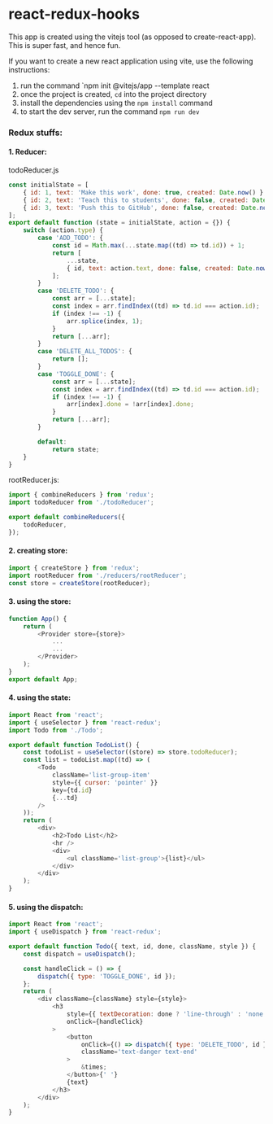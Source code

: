 # react-redux-hooks


This app is created using the vitejs tool (as opposed to create-react-app). This is super fast, and hence fun.

If you want to create a new react application using vite, use the following instructions:

1. run the command `npm init @vitejs/app <name-of-your-app> --template react
2. once the project is created, `cd` into the project directory
3. install the dependencies using the `npm install` command
4. to start the dev server, run the command `npm run dev`

### Redux stuffs:

#### 1. Reducer: 

todoReducer.js
```javascript
const initialState = [
    { id: 1, text: 'Make this work', done: true, created: Date.now() },
    { id: 2, text: 'Teach this to students', done: false, created: Date.now() },
    { id: 3, text: 'Push this to GitHub', done: false, created: Date.now() },
];
export default function (state = initialState, action = {}) {
    switch (action.type) {
        case 'ADD_TODO': {
            const id = Math.max(...state.map((td) => td.id)) + 1;
            return [
                ...state,
                { id, text: action.text, done: false, created: Date.now() },
            ];
        }
        case 'DELETE_TODO': {
            const arr = [...state];
            const index = arr.findIndex((td) => td.id === action.id);
            if (index !== -1) {
                arr.splice(index, 1);
            }
            return [...arr];
        }
        case 'DELETE_ALL_TODOS': {
            return [];
        }
        case 'TOGGLE_DONE': {
            const arr = [...state];
            const index = arr.findIndex((td) => td.id === action.id);
            if (index !== -1) {
                arr[index].done = !arr[index].done;
            }
            return [...arr];
        }

        default:
            return state;
    }
}
```

rootReducer.js:
```javascript
import { combineReducers } from 'redux';
import todoReducer from './todoReducer';

export default combineReducers({
    todoReducer,
});
```

#### 2. creating store:

```javascript
import { createStore } from 'redux';
import rootReducer from './reducers/rootReducer';
const store = createStore(rootReducer);
```

#### 3. using the store:

```javascript
function App() {
    return (
        <Provider store={store}>
            ...
            ...
        </Provider>
    );
}
export default App;
```

#### 4. using the state:

```javascript
import React from 'react';
import { useSelector } from 'react-redux';
import Todo from './Todo';

export default function TodoList() {
    const todoList = useSelector((store) => store.todoReducer);
    const list = todoList.map((td) => (
        <Todo
            className='list-group-item'
            style={{ cursor: 'pointer' }}
            key={td.id}
            {...td}
        />
    ));
    return (
        <div>
            <h2>Todo List</h2>
            <hr />
            <div>
                <ul className='list-group'>{list}</ul>
            </div>
        </div>
    );
}
```

#### 5. using the dispatch:

```javascript
import React from 'react';
import { useDispatch } from 'react-redux';

export default function Todo({ text, id, done, className, style }) {
    const dispatch = useDispatch();

    const handleClick = () => {
        dispatch({ type: 'TOGGLE_DONE', id });
    };
    return (
        <div className={className} style={style}>
            <h3
                style={{ textDecoration: done ? 'line-through' : 'none' }}
                onClick={handleClick}
            >
                <button
                    onClick={() => dispatch({ type: 'DELETE_TODO', id })}
                    className='text-danger text-end'
                >
                    &times;
                </button>{' '}
                {text}
            </h3>
        </div>
    );
}
```
